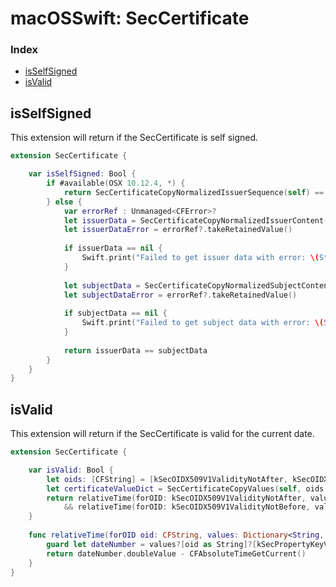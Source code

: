 # macOSSwift: SecCertificate

### Index

* [isSelfSigned](https://github.com/erikberglund/macOSSwift/blob/master/macOSSwift_SecCertificate.md#isselfsigned)
* [isValid](https://github.com/erikberglund/macOSSwift/blob/master/macOSSwift_SecCertificate.md#isvalid)

## isSelfSigned

This extension will return if the SecCertificate is self signed.

```swift
extension SecCertificate {

    var isSelfSigned: Bool {
        if #available(OSX 10.12.4, *) {
            return SecCertificateCopyNormalizedIssuerSequence(self) == SecCertificateCopyNormalizedSubjectSequence(self)
        } else {
            var errorRef : Unmanaged<CFError>?
            let issuerData = SecCertificateCopyNormalizedIssuerContent(self, &errorRef)
            let issuerDataError = errorRef?.takeRetainedValue()
            
            if issuerData == nil {
                Swift.print("Failed to get issuer data with error: \(String(describing: issuerDataError))")
            }
            
            let subjectData = SecCertificateCopyNormalizedSubjectContent(self, &errorRef)
            let subjectDataError = errorRef?.takeRetainedValue()
            
            if subjectData == nil {
                Swift.print("Failed to get subject data with error: \(String(describing: subjectDataError))")
            }
            
            return issuerData == subjectData
        }
    }
}
```

## isValid

This extension will return if the SecCertificate is valid for the current date.

```swift
extension SecCertificate {

    var isValid: Bool {
        let oids: [CFString] = [kSecOIDX509V1ValidityNotAfter, kSecOIDX509V1ValidityNotBefore]
        let certificateValueDict = SecCertificateCopyValues(self, oids as CFArray, nil) as? Dictionary<String, Dictionary<String, Any>>
        return relativeTime(forOID: kSecOIDX509V1ValidityNotAfter, values: certificateValueDict) >= 0.0
            && relativeTime(forOID: kSecOIDX509V1ValidityNotBefore, values: certificateValueDict) <= 0.0
    }
        
    func relativeTime(forOID oid: CFString, values: Dictionary<String, Dictionary<String, Any>>?) -> Double {
        guard let dateNumber = values?[oid as String]?[kSecPropertyKeyValue as String] as? NSNumber else { return 0.0 }
        return dateNumber.doubleValue - CFAbsoluteTimeGetCurrent()
    }
}
```
